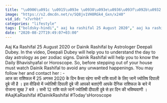 ```yaml
---
title: "\u0906\u091c \u0915\u093e \u0930\u093e\u0936\u093f\u092b\u0932 25 \u0905\u0917\u0938\u094d\u0924 2020 Aaj ka rashifal Today's Horoscope Deepali Dubey Boldsky"
image: "https://s2.dmcdn.net/v/SQ8jv1VH8RGk4_Gxn/x240"
vid_id: "x7vrhbt"
categories: "lifestyle"
tags: ["boldsky-hindi"," aaj ka rashifal 25 August 2020"," aaj ka rashifal"]
date: "2020-08-27T19:49:07+03:00"
---
```

Aaj Ka Rashifal 25 August 2020 or Dainik Rashifal by Astrologer Deepali Dubey. In the video, Deepali Dubey will help you to understand the day to day astrology as per zodiac signs. Dainik Rashifal will help you to know the Daily Bhavishyafal or Horoscope. So, before stepping out of your house must watch Dainik Rashifal to avoid any unwanted happenings. You may follow her and contact her : -   <br>आज का राशिफल में 25 अगस्त 2020 के दिन कैसा रहेगा सभी राशि वालों के लिए जानें ज्योतिष दिपाली दूबे जी है । इस वीडियो में ज्योतिषी दिपाली दूबे जी आपको बताएंगी आपके दैनिक राशिफल के बारे में रोजाना सुबह 7 बजे । सभी 12 राशि वाले जानें ज्योतिषी दीपाली दुबे से हर दिन की भविष्यवाणी ।  <br>#AajKaRashifal #DainikRashifal #Today'sHoroscope

